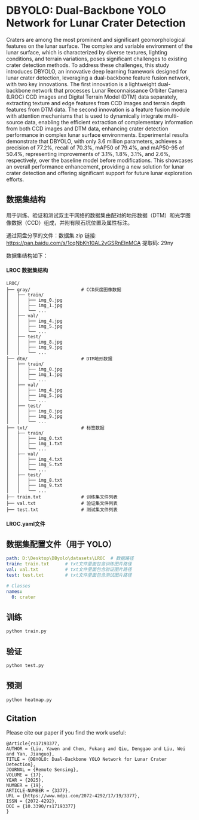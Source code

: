 # DBYOLO: Dual-Backbone YOLO Network for Lunar Crater Detection

Craters are among the most prominent and significant geomorphological features on the lunar surface. The complex and variable environment of the lunar surface, which is characterized by diverse textures, lighting conditions, and terrain variations, poses significant challenges to existing crater detection methods. To address these challenges, this study introduces DBYOLO, an innovative deep learning framework designed for lunar crater detection, leveraging a dual-backbone feature fusion network, with two key innovations. The first innovation is a lightweight dual-backbone network that processes Lunar Reconnaissance Orbiter Camera (LROC) CCD images and Digital Terrain Model (DTM) data separately, extracting texture and edge features from CCD images and terrain depth features from DTM data. The second innovation is a feature fusion module with attention mechanisms that is used to dynamically integrate multi-source data, enabling the efficient extraction of complementary information from both CCD images and DTM data, enhancing crater detection performance in complex lunar surface environments. Experimental results demonstrate that DBYOLO, with only 3.6 million parameters, achieves a precision of 77.2%, recall of 70.3%, mAP50 of 79.4%, and mAP50-95 of 50.4%, representing improvements of 3.1%, 1.8%, 3.1%, and 2.6%, respectively, over the baseline model before modifications. This showcases an overall performance enhancement, providing a new solution for lunar crater detection and offering significant support for future lunar exploration efforts.

## 数据集结构

用于训练、验证和测试双主干网络的数据集由配对的地形数据（DTM）和光学图像数据（CCD）组成，并附有陨石坑位置及属性标注。

通过网盘分享的文件：数据集.zip
链接: https://pan.baidu.com/s/1cqNbKh10AL2vGSRnEInMCA 提取码: 29ny

数据集结构如下：
#### LROC 数据集结构

```
LROC/
├── gray/                   # CCD灰度图像数据
│   ├── train/
│   │   ├── img_0.jpg
│   │   ├── img_1.jpg
│   │   └── ...
│   ├── val/
│   │   ├── img_4.jpg
│   │   ├── img_5.jpg
│   │   └── ...
│   ├── test/
│   │   ├── img_8.jpg
│   │   ├── img_9.jpg
│   │   └── ...
├── dtm/                    # DTM地形数据
│   ├── train/
│   │   ├── img_0.jpg
│   │   ├── img_1.jpg
│   │   └── ...
│   ├── val/
│   │   ├── img_4.jpg
│   │   ├── img_5.jpg
│   │   └── ...
│   ├── test/
│   │   ├── img_8.jpg
│   │   ├── img_9.jpg
│   │   └── ...
├── txt/                    # 标签数据
│   ├── train/
│   │   ├── img_0.txt
│   │   ├── img_1.txt
│   │   └── ...
│   ├── val/
│   │   ├── img_4.txt
│   │   ├── img_5.txt
│   │   └── ...
│   ├── test/
│   │   ├── img_8.txt
│   │   ├── img_9.txt
│   │   └── ...
├── train.txt               # 训练集文件列表
├── val.txt                 # 验证集文件列表
├── test.txt                # 测试集文件列表
```
#### LROC.yaml文件
## 数据集配置文件（用于 YOLO）

```yaml
path: D:\Desktop\DByolo\datasets\LROC  # 数据路径
train: train.txt      # txt文件里面包含训练图片路径
val: val.txt          # txt文件里面包含验证图片路径
test: test.txt        # txt文件里面包含测试图片路径

# Classes
names:
  0: crater
```
## 训练
```python
python train.py
```
## 验证
```python
python test.py
```
## 预测
```python
python heatmap.py
```
## Citation
Please cite our paper if you find the work useful:
```
@Article{rs17193377,
AUTHOR = {Liu, Yawen and Chen, Fukang and Qiu, Denggao and Liu, Wei and Yan, Jianguo},
TITLE = {DBYOLO: Dual-Backbone YOLO Network for Lunar Crater Detection},
JOURNAL = {Remote Sensing},
VOLUME = {17},
YEAR = {2025},
NUMBER = {19},
ARTICLE-NUMBER = {3377},
URL = {https://www.mdpi.com/2072-4292/17/19/3377},
ISSN = {2072-4292},
DOI = {10.3390/rs17193377}
}

```
